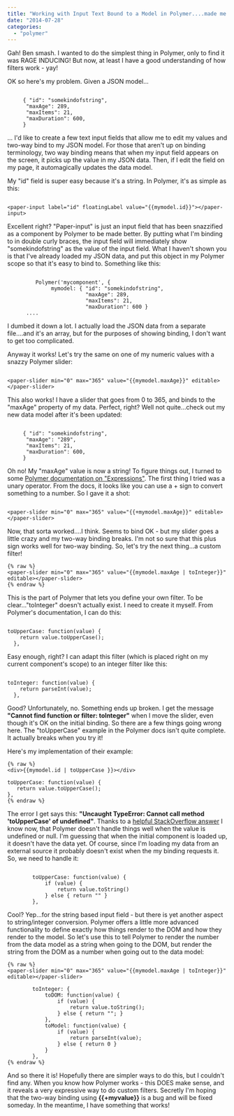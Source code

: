 ```yaml
---
title: "Working with Input Text Bound to a Model in Polymer....made me angry"
date: "2014-07-28"
categories:
  - "polymer"
---
```


Gah! Ben smash. I wanted to do the simplest thing in Polymer, only to find it was RAGE INDUCING! But now, at least I have a good understanding of how filters work - yay!

OK so here's my problem. Given a JSON model...

```

     { "id": "somekindofstring",
      "maxAge": 289,
      "maxItems": 21,
      "maxDuration": 600,
     }
```

... I'd like to create a few text input fields that allow me to edit my values and two-way bind to my JSON model. For those that aren't up on binding terminology, two way binding means that when my input field appears on the screen, it picks up the value in my JSON data. Then, if I edit the field on my page, it automagically updates the data model.

My "id" field is super easy because it's a string. In Polymer, it's as simple as this:

```

<paper-input label="id" floatingLabel value="{{mymodel.id}}"></paper-input>
```

Excellent right? "Paper-input" is just an input field that has been snazzified as a component by Polymer to be made better. By putting what I'm binding to in double curly braces, the input field will immediately show "somekindofstring" as the value of the input field. What I haven't shown you is that I've already loaded my JSON data, and put this object in my Polymer scope so that it's easy to bind to. Something like this:

```

         Polymer('mycomponent', {
              mymodel: { "id": "somekindofstring",
                         "maxAge": 289,
                         "maxItems": 21,
                         "maxDuration": 600 }
      ....

```

I dumbed it down a lot. I actually load the JSON data from a separate file....and it's an array, but for the purposes of showing binding, I don't want to get too complicated.

Anyway it works! Let's try the same on one of my numeric values with a snazzy Polymer slider:

```

<paper-slider min="0" max="365" value="{{mymodel.maxAge}}" editable></paper-slider>
```

This also works! I have a slider that goes from 0 to 365, and binds to the "maxAge" property of my data. Perfect, right? Well not quite...check out my new data model after it's been updated:

```

     { "id": "somekindofstring",
      "maxAge": "289",
      "maxItems": 21,
      "maxDuration": 600,
     }
```

Oh no! My "maxAge" value is now a string! To figure things out, I turned to some [Polymer documentation on "Expressions"](http://www.polymer-project.org/docs/polymer/expressions.html). The first thing I tried was a unary operator. From the docs, it looks like you can use a + sign to convert something to a number. So I gave it a shot:

```

<paper-slider min="0" max="365" value="{{+mymodel.maxAge}}" editable></paper-slider>
```

Now, that sorta worked....I think. Seems to bind OK - but my slider goes a little crazy and my two-way binding breaks. I'm not so sure that this plus sign works well for two-way binding. So, let's try the next thing...a custom filter!

```
{% raw %}
<paper-slider min="0" max="365" value="{{mymodel.maxAge | toInteger}}" editable></paper-slider>
{% endraw %}
```

This is the part of Polymer that lets you define your own filter. To be clear..."toInteger" doesn't actually exist. I need to create it myself. From Polymer's documentation, I can do this:

```

toUpperCase: function(value) {
    return value.toUpperCase();
  },
```

Easy enough, right? I can adapt this filter (which is placed right on my current component's scope) to an integer filter like this:

```

toInteger: function(value) {
    return parseInt(value);
  },
```

Good? Unfortunately, no. Something ends up broken. I get the message **"Cannot find function or filter: toInteger"** when I move the slider, even though it's OK on the initial binding. So there are a few things going wrong here. The "toUpperCase" example in the Polymer docs isn't quite complete. It actually breaks when you try it!

Here's my implementation of their example:

```
{% raw %}
<div>{{mymodel.id | toUpperCase }}></div>

toUpperCase: function(value) {
   return value.toUpperCase();
},
{% endraw %}
```

The error I get says this: **"Uncaught TypeError: Cannot call method 'toUpperCase' of undefined"**. Thanks to a [helpful StackOverflow answer](http://stackoverflow.com/questions/23681366/polymer-custom-filters) I know now, that Polymer doesn't handle things well when the value is undefined or null. I'm guessing that when the initial component is loaded up, it doesn't have the data yet. Of course, since I'm loading my data from an external source it probably doesn't exist when the my binding requests it. So, we need to handle it:

```

        toUpperCase: function(value) {
            if (value) {
                return value.toString()
            } else { return "" }
        },
```

Cool? Yep...for the string based input field - but there is yet another aspect to string/integer conversion. Polymer offers a little more advanced functionality to define exactly how things render to the DOM and how they render to the model. So let's use this to tell Polymer to render the number from the data model as a string when going to the DOM, but render the string from the DOM as a number when going out to the data model:

```
{% raw %}
<paper-slider min="0" max="365" value="{{mymodel.maxAge | toInteger}}" editable></paper-slider>

        toInteger: {
            toDOM: function(value) {
                if (value) {
                    return value.toString();
                } else { return ""; }
            },
            toModel: function(value) {
                if (value) {
                    return parseInt(value);
                } else { return 0 }
            }
        },
{% endraw %}
```

And so there it is! Hopefully there are simpler ways to do this, but I couldn't find any. When you know how Polymer works - this DOES make sense, and it reveals a very expressive way to do custom filters. Secretly I'm hoping that the two-way binding using **{{+myvalue}}** is a bug and will be fixed someday. In the meantime, I have something that works!
